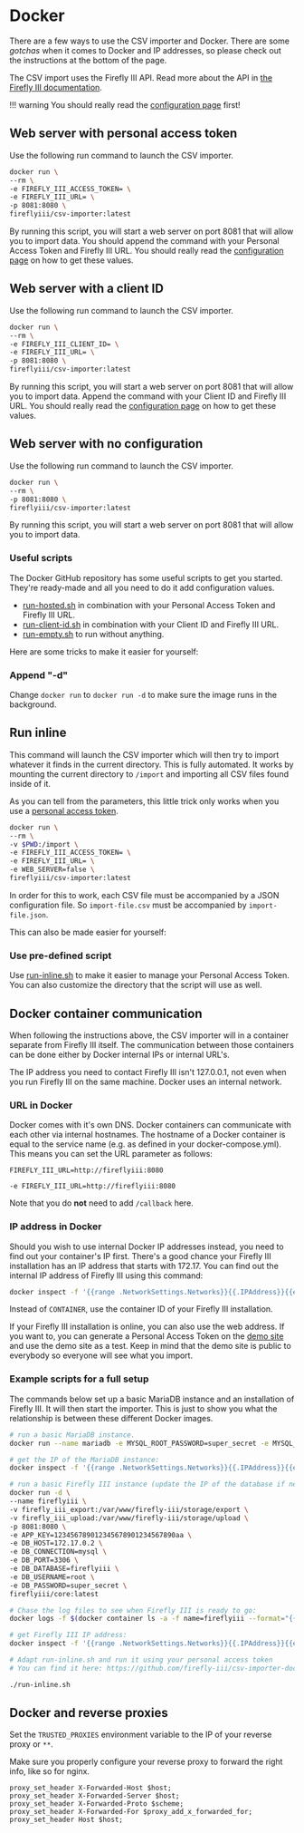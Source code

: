 # Docker

There are a few ways to use the CSV importer and Docker. There are some *gotchas* when it comes to Docker and IP addresses, so please check out the instructions at the bottom of the page.

The CSV import uses the Firefly III API. Read more about the API in [the Firefly III documentation](../../firefly-iii/api.md).

!!! warning
    You should really read the [configuration page](configure.md) first! 

## Web server with personal access token

Use the following run command to launch the CSV importer.

```bash
docker run \
--rm \
-e FIREFLY_III_ACCESS_TOKEN= \
-e FIREFLY_III_URL= \
-p 8081:8080 \
fireflyiii/csv-importer:latest

```

By running this script, you will start a web server on port 8081 that will allow you to import data. You should append the command with your Personal Access Token and Firefly III URL. You should really read the [configuration page](configure.md) on how to get these values.

## Web server with a client ID

Use the following run command to launch the CSV importer.

```bash
docker run \
--rm \
-e FIREFLY_III_CLIENT_ID= \
-e FIREFLY_III_URL= \
-p 8081:8080 \
fireflyiii/csv-importer:latest

```

By running this script, you will start a web server on port 8081 that will allow you to import data. Append the command with your Client ID and Firefly III URL. You should really read the [configuration page](configure.md) on how to get these values.

## Web server with no configuration

Use the following run command to launch the CSV importer.

```bash
docker run \
--rm \
-p 8081:8080 \
fireflyiii/csv-importer:latest

```

By running this script, you will start a web server on port 8081 that will allow you to import data.

### Useful scripts

The Docker GitHub repository has some useful scripts to get you started. They're ready-made and all you need to do it add configuration values.

- [run-hosted.sh](scripts/run-hosted.sh.txt) in combination with your Personal Access Token and Firefly III URL.
- [run-client-id.sh](scripts/run-client-id.sh.txt) in combination with your Client ID and Firefly III URL.
- [run-empty.sh](scripts/run-empty.sh.txt) to run without anything.

Here are some tricks to make it easier for yourself:

### Append "-d"

Change `docker run` to `docker run -d` to make sure the image runs in the background.

## Run inline

This command will launch the CSV importer which will then try to import whatever it finds in the current directory. This is fully automated. It works by mounting the current directory to `/import` and importing all CSV files found inside of it.

As you can tell from the parameters, this little trick only works when you use a [personal access token](configure.md).

```bash
docker run \
--rm \
-v $PWD:/import \
-e FIREFLY_III_ACCESS_TOKEN= \
-e FIREFLY_III_URL= \
-e WEB_SERVER=false \
fireflyiii/csv-importer:latest
```

In order for this to work, each CSV file must be accompanied by a JSON configuration file. So `import-file.csv` must be accompanied by `import-file.json`.

This can also be made easier for yourself:

### Use pre-defined script

Use [run-inline.sh](scripts/run-inline.sh.txt) to make it easier to manage your Personal Access Token. You can also customize the directory that the script will use as well.

## Docker container communication

When following the instructions above, the CSV importer will in a container separate from Firefly III itself. The communication between those containers can be done either by Docker internal IPs or internal URL's.

The IP address you need to contact Firefly III isn't 127.0.0.1, not even when you run Firefly III on the same machine. Docker uses an internal network.

### URL in Docker

Docker comes with it's own DNS. Docker containers can communicate with each other via internal hostnames. The hostname of a Docker container is equal to the  service name (e.g. as defined in your docker-compose.yml). This means you can set the URL parameter as follows:
```
FIREFLY_III_URL=http://fireflyiii:8080

-e FIREFLY_III_URL=http://fireflyiii:8080
```

Note that you do **not** need to add `/callback` here.

### IP address in Docker

Should you wish to use internal Docker IP addresses instead, you need to find out your container's IP first. There's a good chance your Firefly III installation has an IP address that starts with 172.17. You can find out the internal IP address of Firefly III using this command:

```bash
docker inspect -f '{{range .NetworkSettings.Networks}}{{.IPAddress}}{{end}}' CONTAINER
```

Instead of `CONTAINER`, use the container ID of your Firefly III installation.

If your Firefly III installation is online, you can also use the web address. If you want to, you can generate a Personal Access Token on the [demo site](https://demo.firefly-iii.org/) and use the demo site as a test. Keep in mind that the demo site is public to everybody so everyone will see what you import.

### Example scripts for a full setup

The commands below set up a basic MariaDB instance and an installation of Firefly III. It will then start the importer. This is just to show you what the relationship is between these different Docker images.

```bash
# run a basic MariaDB instance.
docker run --name mariadb -e MYSQL_ROOT_PASSWORD=super_secret -e MYSQL_DATABASE=fireflyiii -d mariadb:latest

# get the IP of the MariaDB instance:
docker inspect -f '{{range .NetworkSettings.Networks}}{{.IPAddress}}{{end}}' mariadb

# run a basic Firefly III instance (update the IP of the database if necessary)
docker run -d \
--name fireflyiii \
-v firefly_iii_export:/var/www/firefly-iii/storage/export \
-v firefly_iii_upload:/var/www/firefly-iii/storage/upload \
-p 8081:8080 \
-e APP_KEY=123456789012345678901234567890aa \
-e DB_HOST=172.17.0.2 \
-e DB_CONNECTION=mysql \
-e DB_PORT=3306 \
-e DB_DATABASE=fireflyiii \
-e DB_USERNAME=root \
-e DB_PASSWORD=super_secret \
fireflyiii/core:latest

# Chase the log files to see when Firefly III is ready to go:
docker logs -f $(docker container ls -a -f name=fireflyiii --format="{{.ID}}")

# get Firefly III IP address:
docker inspect -f '{{range .NetworkSettings.Networks}}{{.IPAddress}}{{end}}' $(docker container ls -a -f name=fireflyiii --format="{{.ID}}")

# Adapt run-inline.sh and run it using your personal access token
# You can find it here: https://github.com/firefly-iii/csv-importer-docker/blob/master/run-inline.sh

./run-inline.sh

```

## Docker and reverse proxies

Set the `TRUSTED_PROXIES` environment variable to the IP of your reverse proxy or `**`.

Make sure you properly configure your reverse proxy to forward the right info, like so for nginx.


```
proxy_set_header X-Forwarded-Host $host;
proxy_set_header X-Forwarded-Server $host;
proxy_set_header X-Forwarded-Proto $scheme;
proxy_set_header X-Forwarded-For $proxy_add_x_forwarded_for;
proxy_set_header Host $host;
```
